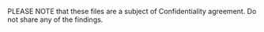 PLEASE NOTE that these files are a subject of Confidentiality agreement. Do not share any of the findings. 
